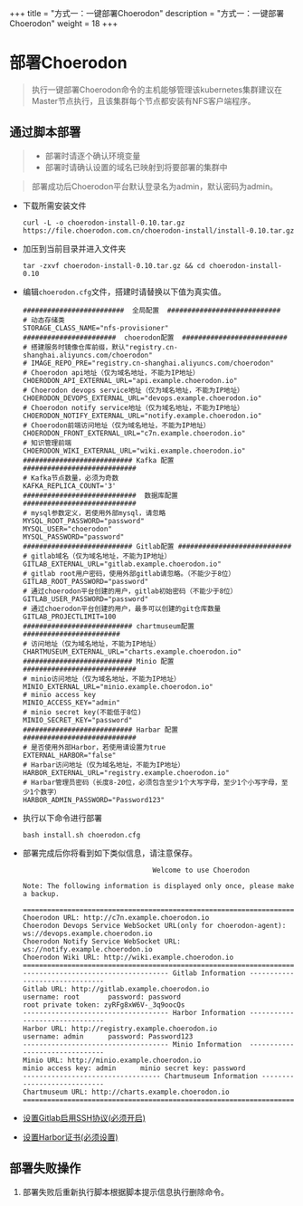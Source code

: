 +++
title = "方式一：一键部署Choerodon"
description = "方式一：一键部署Choerodon"
weight = 18
+++

# 部署Choerodon

<blockquote class="note">
执行一键部署Choerodon命令的主机能够管理该kubernetes集群建议在Master节点执行，且该集群每个节点都安装有NFS客户端程序。
</blockquote>

## 通过脚本部署

<blockquote class="warning">
  <ul>
  <li>部署时请逐个确认环境变量</li>
  <li>部署时请确认设置的域名已映射到将要部署的集群中</li>
  </ul>
</blockquote>

<blockquote class="note">
部署成功后Choerodon平台默认登录名为admin，默认密码为admin。
</blockquote>

- 下载所需安装文件

    ```
    curl -L -o choerodon-install-0.10.tar.gz https://file.choerodon.com.cn/choerodon-install/install-0.10.tar.gz
    ```

- 加压到当前目录并进入文件夹

    ```
    tar -zxvf choerodon-install-0.10.tar.gz && cd choerodon-install-0.10
    ```

- 编辑`choerodon.cfg`文件，搭建时请替换以下值为真实值。

    ```
    #########################  全局配置  ############################
    # 动态存储类
    STORAGE_CLASS_NAME="nfs-provisioner"
    #######################  choerodon配置  ##########################
    # 搭建服务时镜像仓库前缀，默认"registry.cn-shanghai.aliyuncs.com/choerodon"
    # IMAGE_REPO_PRE="registry.cn-shanghai.aliyuncs.com/choerodon"
    # Choerodon api地址（仅为域名地址，不能为IP地址）
    CHOERODON_API_EXTERNAL_URL="api.example.choerodon.io"
    # Choerodon devops service地址（仅为域名地址，不能为IP地址）
    CHOERODON_DEVOPS_EXTERNAL_URL="devops.example.choerodon.io"
    # Choerodon notify service地址（仅为域名地址，不能为IP地址）
    CHOERODON_NOTIFY_EXTERNAL_URL="notify.example.choerodon.io"
    # Choerodon前端访问地址（仅为域名地址，不能为IP地址）
    CHOERODON_FRONT_EXTERNAL_URL="c7n.example.choerodon.io"
    # 知识管理前端
    CHOERODON_WIKI_EXTERNAL_URL="wiki.example.choerodon.io"
    ########################### Kafka 配置  ############################
    # Kafka节点数量，必须为奇数
    KAFKA_REPLICA_COUNT='3'
    ############################  数据库配置  ############################
    # mysql参数定义，若使用外部mysql，请忽略
    MYSQL_ROOT_PASSWORD="password"
    MYSQL_USER="choerodon"
    MYSQL_PASSWORD="password"
    ########################### Gitlab配置 ############################
    # gitlab域名（仅为域名地址，不能为IP地址）
    GITLAB_EXTERNAL_URL="gitlab.example.choerodon.io"
    # gitlab root用户密码，使用外部gitlab请忽略。（不能少于8位）
    GITLAB_ROOT_PASSWORD="password"
    # 通过choerodon平台创建的用户，gitlab初始密码（不能少于8位）
    GITLAB_USER_PASSWORD="password"
    # 通过choerodon平台创建的用户，最多可以创建的git仓库数量
    GITLAB_PROJECTLIMIT=100
    ########################### chartmuseum配置 ########################
    # 访问地址（仅为域名地址，不能为IP地址）
    CHARTMUSEUM_EXTERNAL_URL="charts.example.choerodon.io"
    ########################### Minio 配置  ############################
    # minio访问地址（仅为域名地址，不能为IP地址）
    MINIO_EXTERNAL_URL="minio.example.choerodon.io"
    # minio access key
    MINIO_ACCESS_KEY="admin"
    # minio secret key(不能低于8位)
    MINIO_SECRET_KEY="password"
    ########################### Harbar 配置  ############################
    # 是否使用外部Harbor，若使用请设置为true
    EXTERNAL_HARBOR="false"
    # Harbar访问地址（仅为域名地址，不能为IP地址）
    HARBOR_EXTERNAL_URL="registry.example.choerodon.io"
    # Harbar管理员密码（长度8-20位，必须包含至少1个大写字母，至少1个小写字母，至少1个数字）
    HARBOR_ADMIN_PASSWORD="Password123"
    ```

- 执行以下命令进行部署

    ```
    bash install.sh choerodon.cfg
    ```

- 部署完成后你将看到如下类似信息，请注意保存。

    ```shell
                                    Welcome to use Choerodon

    Note: The following information is displayed only once, please make a backup.

    =======================================================================================
    Choerodon URL: http://c7n.example.choerodon.io
    Choerodon Devops Service WebSocket URL(only for choerodon-agent):
    ws://devops.example.choerodon.io
    Choerodon Notify Service WebSocket URL:
    ws://notify.example.choerodon.io
    Choerodon Wiki URL: http://wiki.example.choerodon.io
    =======================================================================================
    ------------------------------------ Gitlab Information -------------------------------
    Gitlab URL: http://gitlab.example.choerodon.io
    username: root       password: password
    root private token: zyRFg8xW6V-_3q9oocQs
    ------------------------------------ Harbor Information -------------------------------
    Harbor URL: http://registry.example.choerodon.io
    username: admin      password: Password123
    ------------------------------------ Minio Information  -------------------------------
    Minio URL: http://minio.example.choerodon.io
    minio access key: admin      minio secret key: password
    ---------------------------------- Chartmuseum Information ----------------------------
    Chartmuseum URL: http://charts.example.choerodon.io
    =======================================================================================
    ```

- [设置Gitlab启用SSH协议(必须开启)](../parts/base/gitlab/#启用ssh协议)
- [设置Harbor证书(必须设置)](../parts/base/harbor/#证书配置)

## 部署失败操作

1. 部署失败后重新执行脚本根据脚本提示信息执行删除命令。